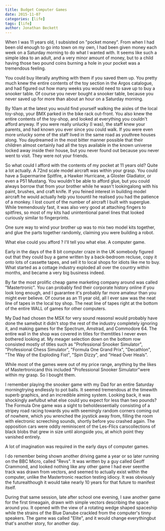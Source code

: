 ```yaml
---
title: Budget Computer Games
date: 2015-11-07
categories: [life]
tags: [life]
author: Jonathan Beckett
---
```


When I was 11 years old, I subsisted on "pocket money". From when I had been old enough to go into town on my own, I had been given money each week on a Saturday morning to do what I wanted with. It seems like such a simple idea to an adult, and a very minor amount of money, but to a child having those two pound coins burning a hole in your pocket was a tremendous feeling.

You could buy literally anything with them if you saved them up. You pretty much knew the entire contents of the toy section in the Argos catalogue, and had figured out how many weeks you would need to save up to buy a snooker table. Of course you never bought a snooker table, because you never saved up for more than about an hour on a Saturday morning.

By 10am at the latest you would find yourself walking the aisles of the local toy-shop, your BMX parked in the bike rack out-front. You also knew the entire contents of the toy-shop, and looked at everything you couldn't afford anyway. If you were really unlucky (I was), the staff knew your parents, and had known you ever since you could walk. If you were even more unlucky some of the staff lived in the same road as youthree houses along. You daydreamed in the most bitter manner possible that their children almost certainly had all the toys available in the known universe locked away inside their house, but you never found out because you never went to visit. They were not your friends.

So what could I afford with the contents of my pocket at 11 years old? Quite a lot actually. A 72nd scale model aircraft was within your grasp. You could have a Supermarine Spitfire, a Hawker Hurricane, a Gloster Gladiator, or even a P51 Mustang. You wouldn't be able to afford glue, but you could always borrow that from your brother while he wasn't lookingalong with his paint, brushes, and craft knife. If you feined interest in building model aircraft he would actually help you toountil he realised you had the patience of a monkey. I lost count of the number of aircraft I built with superglue. While tremendously fast, it was also very good at attaching fingers to spitfires, so most of my kits had unintentional panel lines that looked curiously similar to fingerprints.

One sure way to wind your brother up was to mix two model kits together, and glue the parts together randomly, claiming you were building a robot.

What else could you afford ? I'll tell you what else. A computer game.

Early in the days of the 8 bit computer craze in the UK somebody figured out that they could buy a game written by a back-bedroom recluse, copy it onto lots of cassette tapes, and sell it to local shops for idiots like me to buy. What started as a cottage industry exploded all over the country within months, and became a very big business indeed.

By far the most prolific cheap game marketing company around was called "Mastertronic". You can probably find their corporate history online if you look long enough, and I guarantee it's probably far more amateur than you might ever believe. Of course as an 11 year old, all I ever saw was the neat line of tapes in the local toy shop. The neat line of tapes right at the bottom of the entire WALL of games for other computers.

My Dad had chosen the MSX for very sound reasonsI would probably have done the samebut it didn't stop the rest of the industry completely ignoring it, and making games for the Spectrum, Amstrad, and Commodore 64. The entire wall in the shop was covered in titles for themtitles I never even bothered looking at. My meager selection down on the bottom row consisted mostly of titles such as "Professional Snooker Simulator", "Professional Chess Simulator", "Formula One Grand Prix", "Decathlon", "The Way of the Exploding Fist", "Spin Dizzy", and "Head Over Heals".

While most of the games were out of my price range, anything by the likes of Mastertronicand this included "Professional Snooker Simulator"were within my grasp. So I bought them.

I remember playing the snooker game with my Dad for an entire Saturday morningtrying endlessly to pot balls. It seemed tremendous at the timewith superb graphics, and an incredible aiming system. Looking back, it was shockingly awfulbut what else could you expect for less than two pounds?The Formula One game was a sight to beholdessentially consisting of a stripey road racing towards you with seemingly random corners coming out of nowhere, which you wrenched the joystick away from, filling the room with electronic screeching sounds, shortly before you crashed again. The opposition cars were oddly reminiscent of the Les-Flics carscollections of black blobs that grew in size until alongside you, at which point they vanished entirely.

A lot of imagination was required in the early days of computer games.

I do remember being shown another driving game a year or so later running on the BBC Micro, called "Revs". It was written by a guy called Geoff Crammond, and looked nothing like any other game I had ever seenthe track was drawn from vectors, and seemed to actually exist within the computer, unlike the Mastertronic reaction testing idiocy. It was obviously the futurealthough it would take nearly 10 years for that future to manifest itself.

During that same session, late after school one evening, I saw another game for the first timeagain, drawn with simple vectors describing the space around you. It opened with the view of a rotating wedge shaped spaceship while the strains of the Blue Danube crackled from the computer's tinny speakers. The game was called "Elite", and it would change everythingbut that's another story, for another day.